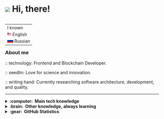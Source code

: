 <h1> <img src="https://emojis.slackmojis.com/emojis/images/1588315024/8823/hyperkitty.gif?1588315024" width="30" /> Hi, there! </h1>

<table align="right">
 <tr><td>I known</td></tr>
 <tr><td><img src="assets/england.png" height="13"> English</td></tr>
 <tr><td><img src="assets/russia.png" height="13"> Russian</td></tr>
</table>

### **About me**

:: technology: Frontend and Blockchain Developer.

:: seedlin:  Love for science and innovation.

:: writing hand:  Currently researching software architecture, development, and quality.


<!-- 
GitHub, GitLab, Docker, Ansible
VSCode
HTML, CSS, JavaScript, TypeScript.
postgresql, pgadmin, mysql, sqlite.
clean architecture
linux
-->
<hr>

<details>
  <summary><b>:computer: &nbsp;Main tech knowledge</b></summary>
  <br/>

  ![NodeJS](https://img.shields.io/badge/NODEJS-339933.svg?&style=flat&logo=node.js&logoColor=white)&nbsp;
  ![Clean Architecture](https://img.shields.io/badge/CLEAN%20ARCHITECTURE-6DB33F.svg?&style=flat&logoColor=white)&nbsp;
  ![LINUX](https://img.shields.io/badge/LINUX-FCC624?style=flat-square&logo=linux&logoColor=black)
  ![SCRUM](https://img.shields.io/badge/SCRUM-6DB33F.svg?&style=flat&logo=ddd&logoColor=white)&nbsp;\
  ![Git](https://img.shields.io/badge/GIT-%23F05033.svg?&style=flat&logo=git&logoColor=white)&nbsp;
  ![GitHub](https://img.shields.io/badge/GITHUB-%23121011.svg?&style=flat&logo=github&logoColor=white)&nbsp;
  ![GitLab](https://img.shields.io/badge/GITLAB-%23181717.svg?&style=flat&logo=gitlab&logoColor=white)&nbsp;
  ![GithubActions](https://img.shields.io/badge/GITHUB%20ACTIONS-2088FF.svg?&style=flat&logo=github-actions&logoColor=white)&nbsp;\
  ![HTML5](https://img.shields.io/badge/HTML5-E34F26.svg?&style=flat&logo=html5&logoColor=white)&nbsp;
  ![CSS3](https://img.shields.io/badge/CSS3-%231572B6.svg?&style=flat&logo=css3&logoColor=white)&nbsp;
  ![Tailwind](https://img.shields.io/badge/TAILWIND-%232B58B0?logo=tailwind)
  ![JavaScript](https://img.shields.io/badge/JAVASCRIPT-323330.svg?&style=flat&logo=javascript&logoColor=%23F7DF1E)&nbsp;\
  ![TypeScript](https://img.shields.io/badge/TYPESCRIPT-%23007ACC.svg?&style=flat&logo=typescript&logoColor=white)&nbsp;
  ![React](https://img.shields.io/badge/REACT-%23323330?logo=react)
  ![Next](https://img.shields.io/badge/NEXT-%23323330?logo=next)
  ![Zustand](https://img.shields.io/badge/ZUSTAND-%232B58B0?logo=zustand)\
  ![Blockchain](https://img.shields.io/badge/BLOCKCHAIN-121D33.svg?&style=flat&logo=blockchain-dot-com&logoColor=white)&nbsp;
  ![Ton](https://img.shields.io/badge/TON-%232AABEE?logo=ton&logoColor=%23fff)
  ![Ethereum](https://img.shields.io/badge/ETHEREUM-3C3C3D.svg?&style=flat&logo=ethereum&logoColor=white)&nbsp;
  
</details>

<details>
  <summary><b>:brain: &nbsp;Other knowledge, always learning</b></summary>
  <br/>

  [![](https://readme-components.vercel.app/api?component=linearprogress&value=50)](https://github.com/harish-sethuraman/readme-components)

  ![Postgres](https://img.shields.io/badge/POSTGRES-%23316192.svg?&style=flat&logo=postgresql&logoColor=white)
  ![SQLite](https://img.shields.io/badge/SQLITE-003B57.svg?&style=flat&logo=sqlite&logoColor=white)
  ![MySQL](https://img.shields.io/badge/MARIADB-4479A1.svg?&style=flat&logo=mariadb&logoColor=white)
  ![Redis](https://img.shields.io/badge/REDIS-DC382D.svg?&style=flat&logo=redis&logoColor=white)&nbsp;
  ![MongoDB](https://img.shields.io/badge/MONGODB-47A248.svg?&style=flat&logo=mongodb&logoColor=white)&nbsp;\
  ![Nginx](https://img.shields.io/badge/NGINX-269539.svg?&style=flat&logo=nginx&logoColor=white)&nbsp;
  ![Docker](https://img.shields.io/badge/DOCKER-2496ED.svg?&style=flat&logo=docker&logoColor=white)&nbsp;
  ![Kubernetes](https://img.shields.io/badge/KUBERNETES-326CE5.svg?&style=flat&logo=kubernetes&logoColor=white)&nbsp;\
  ![Cryptocurrencies](https://img.shields.io/badge/CRYPTOCURRENCY-00979D.svg?&style=flat&logo=cryptocurrency&logoColor=black)&nbsp;
  ![Bitcoin](https://img.shields.io/badge/BITCOIN-0769AD.svg?&style=flat&logo=bitcoin&logoColor=black)&nbsp;\
  ![GRAPHQL](https://img.shields.io/badge/GRAPHQL-E10098.svg?&style=flat&logo=graphql&logoColor=white)
  ![NestJS](https://img.shields.io/badge/NESTJS-E0234E.svg?&style=flat&logo=nestjs&logoColor=white)&nbsp;
  
  <!--  -->
</details>

<details>
  <summary><b>:gear: &nbsp;GitHub Statistics</b></summary>
  <br/>

  <p align="center">
    <img  src="https://github-profile-summary-cards.vercel.app/api/cards/profile-details?username=faes763&theme=tokyonight" >
  </p>
  <p align="center">
    <img src="https://github-readme-stats.vercel.app/api/top-langs/?username=anuraghazra&layout=compact&theme=tokyonight&hide_title=true&hide_border=true" width="32.5%">
    <img src="https://github-readme-stats.vercel.app/api?username=faes763&show_icons=true&theme=tokyonight&hide_border=true" width="32.5%">
  </p>

</details>